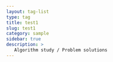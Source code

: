 ```yaml
---
layout: tag-list
type: tag
title: test1
slug: test1
category: sample
sidebar: true
description: >
   Algorithm study / Problem solutions
---
```

